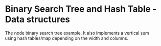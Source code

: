 # Binary Search Tree and Hash Table - Data structures

The node binary search tree example. It also implements a vertical sum using hash tables/map depending on the width and columns.
